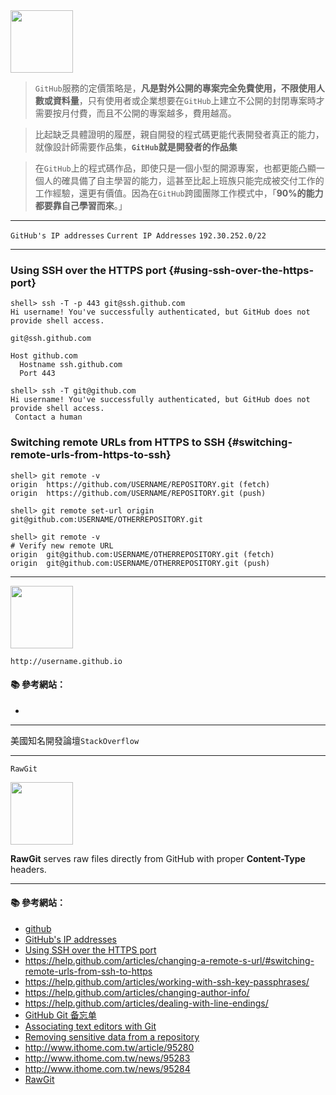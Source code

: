 <img src="https://pbs.twimg.com/profile_images/616309728688238592/pBeeJQDQ_200x200.png" width="100">

> `GitHub`服務的定價策略是，**凡是對外公開的專案完全免費使用，不限使用人數或資料量**，只有使用者或企業想要在`GitHub`上建立不公開的封閉專案時才需要按月付費，而且不公開的專案越多，費用越高。

> 比起缺乏具體證明的履歷，親自開發的程式碼更能代表開發者真正的能力，就像設計師需要作品集，**`GitHub`就是開發者的作品集**

> 在`GitHub`上的程式碼作品，即使只是一個小型的開源專案，也都更能凸顯一個人的確具備了自主學習的能力，這甚至比起上班族只能完成被交付工作的工作經驗，還更有價值。因為在`GitHub`跨國團隊工作模式中，「**90%的能力都要靠自己學習而來**。」




---
`GitHub's IP addresses`
`Current IP Addresses`
`192.30.252.0/22`


---

### Using SSH over the HTTPS port {#using-ssh-over-the-https-port}

```console
shell> ssh -T -p 443 git@ssh.github.com
Hi username! You've successfully authenticated, but GitHub does not
provide shell access.
```

`git@ssh.github.com`
```
Host github.com
  Hostname ssh.github.com
  Port 443
```
```console
shell> ssh -T git@github.com
Hi username! You've successfully authenticated, but GitHub does not
provide shell access.
 Contact a human
```

### Switching remote URLs from HTTPS to SSH {#switching-remote-urls-from-https-to-ssh}

```console
shell> git remote -v
origin  https://github.com/USERNAME/REPOSITORY.git (fetch)
origin  https://github.com/USERNAME/REPOSITORY.git (push)
```

```console
shell> git remote set-url origin git@github.com:USERNAME/OTHERREPOSITORY.git
```
```console
shell> git remote -v
# Verify new remote URL
origin  git@github.com:USERNAME/OTHERREPOSITORY.git (fetch)
origin  git@github.com:USERNAME/OTHERREPOSITORY.git (push)
```

---

<img src="https://pages.github.com/images/logo.svg" width="100">

`http://username.github.io`

#### :books: 參考網站：
- [](https://pages.github.com/)

---

美國知名開發論壇`StackOverflow`

---

`RawGit`

<img src="http://cdn.rawgit.com/rgrove/rawgit/cdn-20170108/public/img/sushi.png" width="100">

**RawGit** serves raw files directly from GitHub with proper **Content-Type** headers.



---

#### :books: 參考網站：
- [github](https://github.com/)
- [GitHub's IP addresses](https://help.github.com/articles/github-s-ip-addresses/)
- [Using SSH over the HTTPS port](https://help.github.com/articles/using-ssh-over-the-https-port/)
- https://help.github.com/articles/changing-a-remote-s-url/#switching-remote-urls-from-ssh-to-https
- https://help.github.com/articles/working-with-ssh-key-passphrases/
- https://help.github.com/articles/changing-author-info/
- https://help.github.com/articles/dealing-with-line-endings/
- [GitHub Git 备忘单](https://services.github.com/on-demand/downloads/zh_CN/github-git-cheat-sheet/)
- [Associating text editors with Git](https://help.github.com/articles/associating-text-editors-with-git/)
- [Removing sensitive data from a repository](https://help.github.com/articles/removing-sensitive-data-from-a-repository/)
- http://www.ithome.com.tw/article/95280
- http://www.ithome.com.tw/news/95283
- http://www.ithome.com.tw/news/95284
- [RawGit](http://rawgit.com/)
